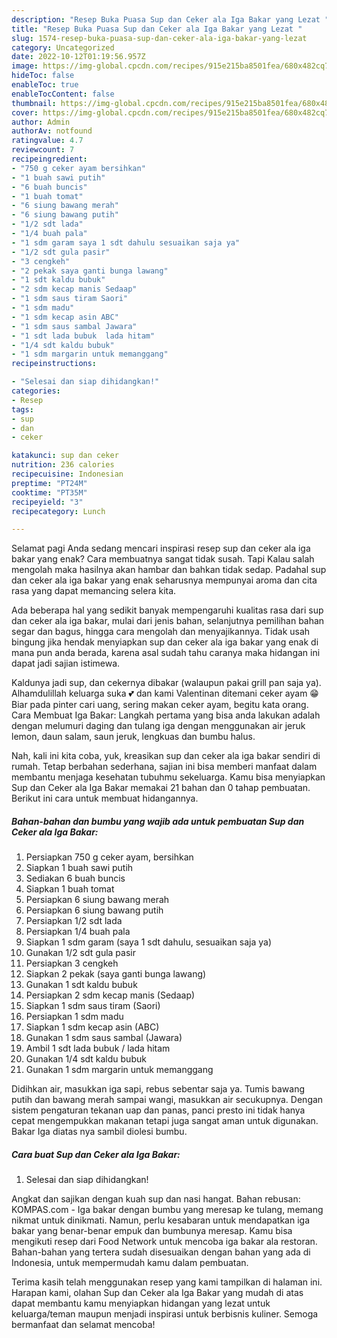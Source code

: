 ```yaml
---
description: "Resep Buka Puasa Sup dan Ceker ala Iga Bakar yang Lezat "
title: "Resep Buka Puasa Sup dan Ceker ala Iga Bakar yang Lezat "
slug: 1574-resep-buka-puasa-sup-dan-ceker-ala-iga-bakar-yang-lezat
category: Uncategorized
date: 2022-10-12T01:19:56.957Z
image: https://img-global.cpcdn.com/recipes/915e215ba8501fea/680x482cq70/sup-dan-ceker-ala-iga-bakar-foto-resep-utama.jpg
hideToc: false
enableToc: true
enableTocContent: false
thumbnail: https://img-global.cpcdn.com/recipes/915e215ba8501fea/680x482cq70/sup-dan-ceker-ala-iga-bakar-foto-resep-utama.jpg
cover: https://img-global.cpcdn.com/recipes/915e215ba8501fea/680x482cq70/sup-dan-ceker-ala-iga-bakar-foto-resep-utama.jpg
author: Admin
authorAv: notfound
ratingvalue: 4.7
reviewcount: 7
recipeingredient:
- "750 g ceker ayam bersihkan"
- "1 buah sawi putih"
- "6 buah buncis"
- "1 buah tomat"
- "6 siung bawang merah"
- "6 siung bawang putih"
- "1/2 sdt lada"
- "1/4 buah pala"
- "1 sdm garam saya 1 sdt dahulu sesuaikan saja ya"
- "1/2 sdt gula pasir"
- "3 cengkeh"
- "2 pekak saya ganti bunga lawang"
- "1 sdt kaldu bubuk"
- "2 sdm kecap manis Sedaap"
- "1 sdm saus tiram Saori"
- "1 sdm madu"
- "1 sdm kecap asin ABC"
- "1 sdm saus sambal Jawara"
- "1 sdt lada bubuk  lada hitam"
- "1/4 sdt kaldu bubuk"
- "1 sdm margarin untuk memanggang"
recipeinstructions:

- "Selesai dan siap dihidangkan!"
categories:
- Resep
tags:
- sup
- dan
- ceker

katakunci: sup dan ceker 
nutrition: 236 calories
recipecuisine: Indonesian
preptime: "PT24M"
cooktime: "PT35M"
recipeyield: "3"
recipecategory: Lunch

---
```



Selamat pagi Anda sedang mencari inspirasi resep sup dan ceker ala iga bakar yang enak? Cara membuatnya sangat tidak susah. Tapi Kalau salah mengolah maka hasilnya akan hambar dan bahkan tidak sedap. Padahal sup dan ceker ala iga bakar yang enak seharusnya mempunyai aroma dan cita rasa yang dapat memancing selera kita.


Ada beberapa hal yang sedikit banyak mempengaruhi kualitas rasa dari sup dan ceker ala iga bakar, mulai dari jenis bahan, selanjutnya pemilihan bahan segar dan bagus, hingga cara mengolah dan menyajikannya. Tidak usah bingung jika hendak menyiapkan sup dan ceker ala iga bakar yang enak di mana pun anda berada, karena asal sudah tahu caranya maka hidangan ini dapat jadi sajian istimewa.

Kaldunya jadi sup, dan cekernya dibakar (walaupun pakai grill pan saja ya). Alhamdulillah keluarga suka 💕 dan kami Valentinan ditemani ceker ayam 😁 Biar pada pinter cari uang, sering makan ceker ayam, begitu kata orang. Cara Membuat Iga Bakar: Langkah pertama yang bisa anda lakukan adalah dengan melumuri daging dan tulang iga dengan menggunakan air jeruk lemon, daun salam, saun jeruk, lengkuas dan bumbu halus.


Nah, kali ini kita coba, yuk, kreasikan sup dan ceker ala iga bakar sendiri di rumah. Tetap berbahan sederhana, sajian ini bisa memberi manfaat dalam membantu menjaga kesehatan tubuhmu sekeluarga. Kamu bisa menyiapkan Sup dan Ceker ala Iga Bakar memakai 21 bahan dan 0 tahap pembuatan. Berikut ini cara untuk membuat hidangannya.

<!--inarticleads1-->

##### Bahan-bahan dan bumbu yang wajib ada untuk pembuatan Sup dan Ceker ala Iga Bakar:

1. Persiapkan 750 g ceker ayam, bersihkan
1. Siapkan 1 buah sawi putih
1. Sediakan 6 buah buncis
1. Siapkan 1 buah tomat
1. Persiapkan 6 siung bawang merah
1. Persiapkan 6 siung bawang putih
1. Persiapkan 1/2 sdt lada
1. Persiapkan 1/4 buah pala
1. Siapkan 1 sdm garam (saya 1 sdt dahulu, sesuaikan saja ya)
1. Gunakan 1/2 sdt gula pasir
1. Persiapkan 3 cengkeh
1. Siapkan 2 pekak (saya ganti bunga lawang)
1. Gunakan 1 sdt kaldu bubuk
1. Persiapkan 2 sdm kecap manis (Sedaap)
1. Siapkan 1 sdm saus tiram (Saori)
1. Persiapkan 1 sdm madu
1. Siapkan 1 sdm kecap asin (ABC)
1. Gunakan 1 sdm saus sambal (Jawara)
1. Ambil 1 sdt lada bubuk / lada hitam
1. Gunakan 1/4 sdt kaldu bubuk
1. Gunakan 1 sdm margarin untuk memanggang


Didihkan air, masukkan iga sapi, rebus sebentar saja ya. Tumis bawang putih dan bawang merah sampai wangi, masukkan air secukupnya. Dengan sistem pengaturan tekanan uap dan panas, panci presto ini tidak hanya cepat mengempukkan makanan tetapi juga sangat aman untuk digunakan. Bakar Iga diatas nya sambil diolesi bumbu. 

<!--inarticleads2-->

##### Cara buat Sup dan Ceker ala Iga Bakar:


1. Selesai dan siap dihidangkan!

Angkat dan sajikan dengan kuah sup dan nasi hangat. Bahan rebusan: KOMPAS.com - Iga bakar dengan bumbu yang meresap ke tulang, memang nikmat untuk dinikmati. Namun, perlu kesabaran untuk mendapatkan iga bakar yang benar-benar empuk dan bumbunya meresap. Kamu bisa mengikuti resep dari Food Network untuk mencoba iga bakar ala restoran. Bahan-bahan yang tertera sudah disesuaikan dengan bahan yang ada di Indonesia, untuk mempermudah kamu dalam pembuatan. 

Terima kasih telah menggunakan resep yang kami tampilkan di halaman ini. Harapan kami, olahan Sup dan Ceker ala Iga Bakar yang mudah di atas dapat membantu kamu menyiapkan hidangan yang lezat untuk keluarga/teman maupun menjadi inspirasi untuk berbisnis kuliner. Semoga bermanfaat dan selamat mencoba!
